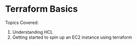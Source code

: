 # Terraform Basics

Topics Covered:

1. Understanding HCL
2. Getting started to spin up an EC2 instance using terraform